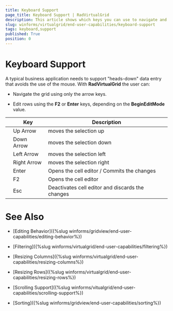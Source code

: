 ```yaml
---
title: Keyboard Support
page_title: Keyboard Support | RadVirtualGrid
description: This article shows which keys you can use to navigate and edit values in RadVirtualGrid.
slug: winforms/virtualgrid/end-user-capabilities/keyboard-support
tags: keyboard,support
published: True
position: 0
---
```


# Keyboard Support


A typical business application needs to support "heads-down" data entry that avoids the use of the mouse. With __RadVirtualGrid__ the user can:

* Navigate the grid using only the arrow keys.

* Edit rows using the __F2__ or __Enter__ keys, depending on the __BeginEditMode__ value.

|| __Key__ | __Description__ |
| --- | ------- | ------- |
||Up Arrow|moves the selection up|
||Down Arrow|moves the selection down|
||Left Arrow|moves the selection left|
||Right Arrow|moves the selection right|
||Enter|Opens the cell editor / Commits the changes|
||F2|Opens the cell editor|
||Esc|Deactivates cell editor and discards the changes|



# See Also
* [Editing Behavior]({%slug winforms/gridview/end-user-capabilities/editing-behavior%})

* [Filtering]({%slug winforms/virtualgrid/end-user-capabilities/filtering%})

* [Resizing Columns]({%slug winforms/virtualgrid/end-user-capabilities/resizing-columns%})

* [Resizing Rows]({%slug winforms/virtualgrid/end-user-capabilities/resizing-rows%})

* [Scrolling Support]({%slug winforms/vitualgrid/end-user-capabilities/scrolling-support%})

* [Sorting]({%slug winforms/gridview/end-user-capabilities/sorting%})

